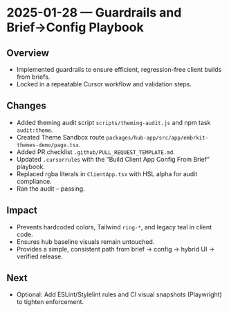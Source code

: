 # 2025-01-28 — Guardrails and Brief→Config Playbook

## Overview
- Implemented guardrails to ensure efficient, regression-free client builds from briefs.
- Locked in a repeatable Cursor workflow and validation steps.

## Changes
- Added theming audit script `scripts/theming-audit.js` and npm task `audit:theme`.
- Created Theme Sandbox route `packages/hub-app/src/app/embrkit-themes-demo/page.tsx`.
- Added PR checklist `.github/PULL_REQUEST_TEMPLATE.md`.
- Updated `.cursorrules` with the “Build Client App Config From Brief” playbook.
- Replaced rgba literals in `ClientApp.tsx` with HSL alpha for audit compliance.
- Ran the audit – passing.

## Impact
- Prevents hardcoded colors, Tailwind `ring-*`, and legacy teal in client code.
- Ensures hub baseline visuals remain untouched.
- Provides a simple, consistent path from brief → config → hybrid UI → verified release.

## Next
- Optional: Add ESLint/Stylelint rules and CI visual snapshots (Playwright) to tighten enforcement.

